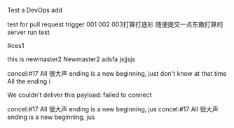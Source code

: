 Test a DevOps add

test for pull request trigger
001
002
003打算打底衫
随便提交一点东撒打算的
server run test

#ces1


this is newmaster2
Newmaster2
adsfa
jsjjsjs

concel:#17 All 很大声 ending is a new beginning, just don't know at that time All the ending i

We couldn’t deliver this payload: failed to connect


concel:#17 All 很大声 ending is a new beginning, jus
concel:#17 All 很大声 ending is a new beginning, jus
